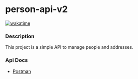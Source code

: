 # person-api-v2
[![wakatime](https://wakatime.com/badge/user/0a37bb0e-06f5-473c-8296-dc600e1c0d35/project/b32cd2c9-d0e7-4387-be35-c36fdc214b01.svg)](https://wakatime.com/@jhowrf/projects/oxbkrpifmb?start=2024-04-17&end=2024-04-23)

### Description
This project is a simple API to manage people and addresses.

### Api Docs
- [Postman](https://documenter.getpostman.com/view/24987376/2sA3BrX9qt)